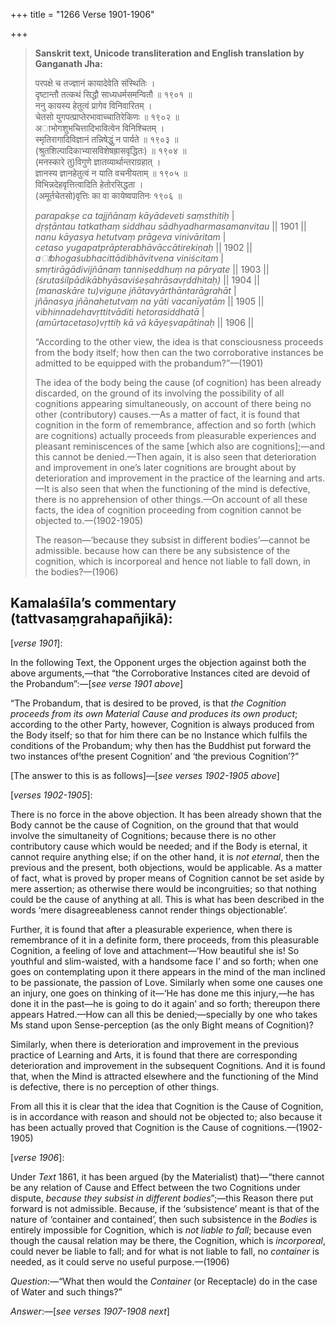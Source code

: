 +++
title = "1266 Verse 1901-1906"

+++
> **Sanskrit text, Unicode transliteration and English translation by Ganganath Jha:** 
>
> परपक्षे च तज्ज्ञानं कायादेवेति संस्थितिः ।  
> दृष्टान्तौ तत्कथं सिद्धौ साध्यधर्मसमन्वितौ ॥ १९०१ ॥  
> ननु कायस्य हेतुत्वं प्रागेव विनिवारितम् ।  
> चेतसो युगपत्प्राप्तेरभावाच्चातिरेकिणः ॥ १९०२ ॥  
> अाभोगशुभचित्तादिभावित्वेन विनिश्चितम् ।  
> स्मृतिरागादिविज्ञानं तन्निषेद्धुं न पार्यते ॥ १९०३ ॥  
> (श्रुतशिल्पादिकाभ्यासविशेषह्रासवृद्धितः) ॥ १९०४ ॥  
> (मनस्कारे तु)विगुणे ज्ञातव्यार्थान्तराग्रहात् ।  
> ज्ञानस्य ज्ञानहेतुत्वं न याति वचनीयताम् ॥ १९०५ ॥  
> विभिन्नदेहवृत्तित्वादिति हेतोरसिद्धता ।  
> (अमूर्तचेतसो)वृत्तिः का वा कायेष्वपातिनः १९०६ ॥ 
>
> *parapakṣe ca tajjñānaṃ kāyādeveti saṃsthitiḥ* \|  
> *dṛṣṭāntau tatkathaṃ siddhau sādhyadharmasamanvitau* \|\| 1901 \|\|  
> *nanu kāyasya hetutvaṃ prāgeva vinivāritam* \|  
> *cetaso yugapatprāpterabhāvāccātirekiṇaḥ* \|\| 1902 \|\|  
> *aाbhogaśubhacittādibhāvitvena viniścitam* \|  
> *smṛtirāgādivijñānaṃ tanniṣeddhuṃ na pāryate* \|\| 1903 \|\|  
> *(śrutaśilpādikābhyāsaviśeṣahrāsavṛddhitaḥ)* \|\| 1904 \|\|  
> *(manaskāre tu)viguṇe jñātavyārthāntarāgrahāt* \|  
> *jñānasya jñānahetutvaṃ na yāti vacanīyatām* \|\| 1905 \|\|  
> *vibhinnadehavṛttitvāditi hetorasiddhatā* \|  
> *(amūrtacetaso)vṛttiḥ kā vā kāyeṣvapātinaḥ* \|\| 1906 \|\| 
>
> “According to the other view, the idea is that consciousness proceeds from the body itself; how then can the two corroborative instances be admitted to be equipped with the probandum?”—(1901) 
>
> The idea of the body being the cause (of cognition) has been already discarded, on the ground of its involving the possibility of all cognitions appearing simultaneously, on account of there being no other (contributory) causes.—As a matter of fact, it is found that cognition in the form of remembrance, affection and so forth (which are cognitions) actually proceeds from pleasurable experiences and pleasant reminiscences of the same [which also are cognitions];—and this cannot be denied.—Then again, it is also seen that deterioration and improvement in one’s later cognitions are brought about by deterioration and improvement in the practice of the learning and arts.—It is also seen that when the functioning of the mind is defective, there is no apprehension of other things.—On account of all these facts, the idea of cognition proceeding from cognition cannot be objected to.—(1902-1905) 
>
> The reason—‘because they subsist in different bodies’—cannot be admissible. because how can there be any subsistence of the cognition, which is incorporeal and hence not liable to fall down, in the bodies?—(1906)



## Kamalaśīla’s commentary (tattvasaṃgrahapañjikā):

[*verse 1901*]:

In the following Text, the Opponent urges the objection against both the above arguments,—that “the Corroborative Instances cited are devoid of the Probandum”:—[*see verse 1901 above*]

“The Probandum, that is desired to be proved, is that *the Cognition proceeds from its own Material Cause and produces its own product*; according to the other Party, however, Cognition is always produced from the Body itself; so that for him there can be no Instance which fulfils the conditions of the Probandum; why then has the Buddhist put forward the two instances of⁽the present Cognition’ and ‘the previous Cognition’?”

[The answer to this is as follows]—[*see verses 1902-1905 above*]

[*verses 1902-1905*]:

There is no force in the above objection. It has been already shown that the Body cannot be the cause of Cognition, on the ground that that would involve the simultaneity of Cognitions; because there is no other contributory cause which would be needed; and if the Body is eternal, it cannot require anything else; if on the other hand, it is *not eternal*, then the previous and the present, both objections, would be applicable. As a matter of fact, what is proved by proper means of Cognition cannot be set aside by mere assertion; as otherwise there would be incongruities; so that nothing could be the cause of anything at all. This is what has been described in the words ‘mere disagreeableness cannot render things objectionable’.

Further, it is found that after a pleasurable experience, when there is remembrance of it in a definite form, there proceeds, from this pleasurable Cognition, a feeling of love and attachment—‘How beautiful she is! So youthful and slim-waisted, with a handsome face I’ and so forth; when one goes on contemplating upon it there appears in the mind of the man inclined to be passionate, the passion of Love. Similarly when some one causes one an injury, one goes on thinking of it—‘He has done me this injury,—he has done it in the past—he is going to do it again’ and so forth; thereupon there appears Hatred.—How can all this be denied;—specially by one who takes Ms stand upon Sense-perception (as the only Bight means of Cognition)?

Similarly, when there is deterioration and improvement in the previous practice of Learning and Arts, it is found that there are corresponding deterioration and improvement in the subsequent Cognitions. And it is found that, when the Mind is attracted elsewhere and the functioning of the Mind is defective, there is no perception of other things.

From all this it is clear that the idea that Cognition is the Cause of Cognition, is in accordance with reason and should not be objected to; also because it has been actually proved that Cognition is the Cause of cognitions.—(1902-1905)

[*verse 1906*]:

Under *Text* 1861, it has been argued (by the Materialist) that)—“there cannot be any relation of Cause and Effect between the two Cognitions under dispute, *because they subsist in different bodies*”;—this Reason there put forward is not admissible. Because, if the ‘subsistence’ meant is that of the nature of ‘container and contained’, then such subsistence in the *Bodies* is entirely impossible for Cognition, which is *not liable to fall*; because even though the causal relation may be there, the Cognition, which is *incorporeal*, could never be liable to fall; and for what is not liable to fall, no *container* is needed, as it could serve no useful purpose.—(1906)

*Question*:—“What then would the *Container* (or Receptacle) do in the case of Water and such things?”

*Answer*:—[*see verses 1907-1908 next*]


